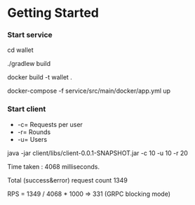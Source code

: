 # Getting Started

### Start service

cd wallet

./gradlew build

docker build -t wallet .

docker-compose -f service/src/main/docker/app.yml up


### Start client

* -c=<requestPerUser>    Requests per user
* -r=<rounds>            Rounds
* -u=<users>             Users

java -jar client/libs/client-0.0.1-SNAPSHOT.jar -c 10 -u 10 -r 20

Time taken : 4068 milliseconds.

Total (success&error) request count 1349

RPS = 1349 / 4068 * 1000 => 331 (GRPC blocking mode)